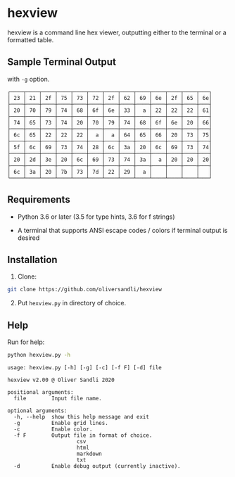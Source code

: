 # hexview

hexview is a command line hex viewer, outputting either to the terminal or a formatted table.

## Sample Terminal Output

with `-g` option.

```
┌────┬────┬────┬────┬────┬────┬────┬────┬────┬────┬────┬────┬───┐   
│ 23 │ 21 │ 2f │ 75 │ 73 │ 72 │ 2f │ 62 │ 69 │ 6e │ 2f │ 65 │ 6e│   
├────┼────┼────┼────┼────┼────┼────┼────┼────┼────┼────┼────┼───┤   
│ 20 │ 70 │ 79 │ 74 │ 68 │ 6f │ 6e │ 33 │  a │ 22 │ 22 │ 22 │ 61│   
├────┼────┼────┼────┼────┼────┼────┼────┼────┼────┼────┼────┼───┤   
│ 74 │ 65 │ 73 │ 74 │ 20 │ 70 │ 79 │ 74 │ 68 │ 6f │ 6e │ 20 │ 66│   
├────┼────┼────┼────┼────┼────┼────┼────┼────┼────┼────┼────┼───┤   
│ 6c │ 65 │ 22 │ 22 │ 22 │  a │  a │ 64 │ 65 │ 66 │ 20 │ 73 │ 75│   
├────┼────┼────┼────┼────┼────┼────┼────┼────┼────┼────┼────┼───┤   
│ 5f │ 6c │ 69 │ 73 │ 74 │ 28 │ 6c │ 3a │ 20 │ 6c │ 69 │ 73 │ 74│   
├────┼────┼────┼────┼────┼────┼────┼────┼────┼────┼────┼────┼───┤   
│ 20 │ 2d │ 3e │ 20 │ 6c │ 69 │ 73 │ 74 │ 3a │  a │ 20 │ 20 │ 20│   
├────┼────┼────┼────┼────┼────┼────┼────┼────┼────┼────┼────┼───┤   
│ 6c │ 3a │ 20 │ 7b │ 73 │ 7d │ 22 │ 29 │  a │    │    │    │   │   
└────┴────┴────┴────┴────┴────┴────┴────┴────┴────┴────┴────┴───┘
```

## Requirements

* Python 3.6 or later (3.5 for type hints, 3.6 for f strings)

* A terminal that supports ANSI escape codes / colors if terminal output is desired

## Installation

1. Clone:
```bash
git clone https://github.com/oliversandli/hexview
```
2. Put `hexview.py` in directory of choice.

## Help

Run for help:
```bash
python hexview.py -h
```
```
usage: hexview.py [-h] [-g] [-c] [-f F] [-d] file

hexview v2.00 @ Oliver Sandli 2020

positional arguments:
  file        Input file name.

optional arguments:
  -h, --help  show this help message and exit
  -g          Enable grid lines.
  -c          Enable color.
  -f F        Output file in format of choice.
                      csv
                      html
                      markdown
                      txt
  -d          Enable debug output (currently inactive).
```
